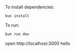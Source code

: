 To install dependencies:
```sh
bun install
```

To run:
```sh
bun run dev
```

open http://localhost:3000
hello
